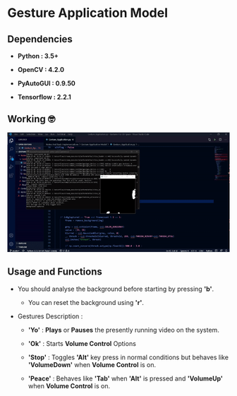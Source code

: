 # Gesture Application Model

## Dependencies

* **Python : 3.5+**

* **OpenCV : 4.2.0**

* **PyAutoGUI : 0.9.50**

* **Tensorflow : 2.2.1**

## Working :nerd_face:

<p align="center">
  <img src="ReadmeStuff/gesture_app.gif" />
</p>

## Usage and Functions

* You should analyse the background before starting by pressing **'b'**.
  
  * You can reset the background using **'r'**.

* Gestures Description : 

  * **'Yo'** : **Plays** or **Pauses** the presently running video on the system.
  
  * **'Ok'** : Starts **Volume Control** Options
  
  * **'Stop'** : Toggles **'Alt'** key press in normal conditions but behaves like **'VolumeDown'** when **Volume Control** is on.
  
  * **'Peace'** : Behaves like **'Tab'** when **'Alt'** is pressed and **'VolumeUp'** when **Volume Control** is on.
